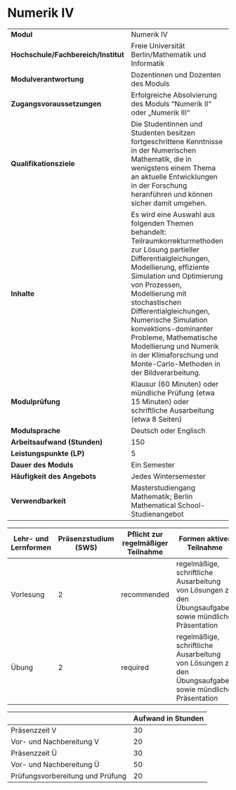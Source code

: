 # Numerik IV
|                                    |   |
|------------------------------------|---|
|**Modul**                           | Numerik IV |
|**Hochschule/Fachbereich/Institut** | Freie Universität Berlin/Mathematik und Informatik |
|**Modulverantwortung**              | Dozentinnen und Dozenten des Moduls |
|**Zugangsvoraussetzungen**          | Erfolgreiche Absolvierung des Moduls “Numerik II“ oder „Numerik III“ |
|**Qualifikationsziele**             | Die Studentinnen und Studenten besitzen fortgeschrittene Kenntnisse in der Numerischen Mathematik, die in wenigstens einem Thema an aktuelle Entwicklungen in der Forschung heranführen und können sicher damit umgehen. |
|**Inhalte**                         | Es wird eine Auswahl aus folgenden Themen behandelt: Teilraumkorrekturmethoden zur Lösung partieller Differentialgleichungen, Modellierung, effiziente Simulation und Optimierung von Prozessen, Modellierung mit stochastischen Differentialgleichungen, Numerische Simulation konvektions-dominanter Probleme, Mathematische Modellierung und Numerik in der Klimaforschung und Monte-Carlo-Methoden in der Bildverarbeitung. |
|**Modulprüfung**                    | Klausur (60 Minuten) oder mündliche Prüfung (etwa 15 Minuten) oder schriftliche Ausarbeitung (etwa 8 Seiten) |
|**Modulsprache**                    | Deutsch oder Englisch |
|**Arbeitsaufwand (Stunden)**        | 150 |
|**Leistungspunkte (LP)**            | 5 |
|**Dauer des Moduls**                | Ein Semester |
|**Häufigkeit des Angebots**         | Jedes Wintersemester |
|**Verwendbarkeit**                  | Masterstudiengang Mathematik; Berlin Mathematical School-Studienangebot |

| Lehr- und Lernformen | Präsenzstudium <br> (SWS) | Pflicht zur regelmäßiger Teilnahme | Formen aktiver Teilnahme |
| ---------------------|---------------------------|------------------------------------|------------------------- |
| Vorlesung            | 2                         | recommended                        | regelmäßige, schriftliche Ausarbeitung von Lösungen zu den Übungsaufgaben sowie mündliche Präsentation |
| Übung                | 2                         | required                           | regelmäßige, schriftliche Ausarbeitung von Lösungen zu den Übungsaufgaben sowie mündliche Präsentation |

|   | Aufwand in Stunden |
| - |--------------------|
| Präsenzzeit V                            | 30    |
| Vor- und Nachbereitung V                 | 20    |
| Präsenzzeit Ü                            | 30    |
| Vor- und Nachbereitung Ü                 | 50    |
| Prüfungsvorbereitung und Prüfung         | 20    |
